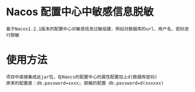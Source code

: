 # Nacos 配置中心中敏感信息脱敏
    基于Nacos1.2.1版本的配置中心对敏感信息过敏组建，例如对数据库的url、用户名、密码进行脱敏
    
# 使用方法
    项目中直接集成此jar包，在Naocs的配置中心的属性配置加上d(数据库密码)
    原来的配置是：db.password=xxxx; 脱敏的配置 db.password=d(xxxxxx)
